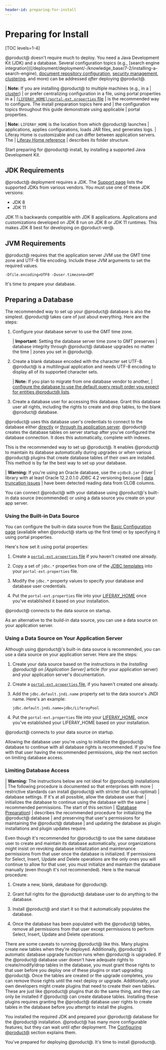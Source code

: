 ```yaml
---
header-id: preparing-for-install
---
```


# Preparing for Install

[TOC levels=1-4]

@product@ doesn't require much to deploy. You need a Java Development Kit (JDK)
and a database. Several configuration topics (e.g.,
[search engine integration]((/deployment/deployment/-/knowledge_base/7-2/installing-a-search-engine),
[document repository configuration](/deployment/deployment/-/knowledge_base/7-2/document-repository-configuration),
[security management](/deployment/deployment/-/knowledge_base/7-2/securing-product),
[clustering](/deployment/deployment/-/knowledge_base/7-2/product-clustering),
and more) can be addressed *after* deploying @product@. 

| **Note:** If you are installing @product@ to multiple machines (e.g., in a 
| [cluster](/deployment/deployment/-/knowledge_base/7-2/product-clustering))
| or prefer centralizing configuration in a file, using portal properties in a
| [`[LIFERAY_HOME]/portal-ext.properties` file](/deployment/reference/-/knowledge_base/7-2/portal-properties)
| is the recommended way to configure. The install preparation topics here and
| the configuration topics throughout this guide demonstrate using applicable
| portal properties. 

| **Note:** `LIFERAY_HOME` is the location from which @product@ launches 
| applications, applies configurations, loads JAR files, and generates logs.
| Liferay Home is customizable and can differ between application servers. The
| [Liferay Home reference](/deployment/reference/-/knowledge_base/7-2/liferay-home)
| describes its folder structure. 

Start preparing for @product@ install, by installing a supported Java
Development Kit. 

## JDK Requirements

@product@ deployment requires a JDK. The 
[Support page](https://help.liferay.com/hc/categories/360000894391-Product-Support)
lists the supported JDKs from various vendors. You must use one of these JDK
versions:

- JDK 8
- JDK 11

JDK 11 is backwards compatible with JDK 8 applications. Applications and
customizations developed on JDK 8 run on JDK 8 or JDK 11 runtimes. This makes
JDK 8 best for developing on @product-ver@. 

## JVM Requirements

@product@ requires that the application server JVM use the GMT time zone and
UTF-8 file encoding. Include these JVM arguments to set the required values. 

    -Dfile.encoding=UTF8 -Duser.timezone=GMT

It's time to prepare your database. 

## Preparing a Database

The recommended way to set up your @product@ database is also the simplest.
@product@ takes care of just about everything. Here are the steps:

1.  Configure your database server to use the GMT time zone. 

    | **Important:** Setting the database server time zone to GMT preserves 
    | database integrity through @product@ database upgrades no matter the time 
    | zones you set in @product@. 

2.  Create a blank database encoded with the character set UTF-8. @product@ is a
    multilingual application and needs UTF-8 encoding to display all of its
    supported character sets.

    | **Note:** If you plan to migrate from one database vendor to another,
    | [configure the database to use the default query result order you expect for entities @product@ lists](/develop/tutorials/-/knowledge_base/7-2/sort-order-changed-with-a-different-database). 

3.  Create a database user for accessing this database. Grant this database user
    all rights, including the rights to create and drop tables, to the blank
    @product@ database.

@product@ uses this database user's credentials to connect to the database
either
[directly](#using-the-built-in-data-source)
or
[through its application server](#using-a-data-source-on-your-application-server).
@product@ creates the database tables on server startup after you've configured
the database connection. It does this automatically, complete with indexes.

This is the recommended way to set up @product@. It enables @product@ to
maintain its database automatically during upgrades or when various @product@
plugins that create database tables of their own are installed. This method is
by far the best way to set up your database. 

| **Warning:** If you're using an Oracle database, use the `ojdbc8.jar` driver 
| library with at least Oracle 12.2.0.1.0 JDBC 4.2 versioning because
| [data truncation issues](https://issues.liferay.com/browse/LPS-79229)
| have been detected reading data from CLOB columns. 

You can connect @product@ with your database using @product@'s built-in data
source (recommended) or using a data source you create on your app server. 

### Using the Built-in Data Source

You can configure the built-in data source from the
[Basic Configuration page](/deployment/deployment/-/knowledge_base/7-2/installing-product#using-the-setup-wizard)
(available when @product@ starts up the first time) or by specifying it using 
portal properties. 

Here's how set it using portal properties:

1.  Create a 
    [`portal-ext.properties` file](/deployment/reference/-/knowledge_base/7-2/portal-properties)
    if you haven't created one already. 

2.  Copy a set of `jdbc.*` properties from one of the
    [JDBC templates](/deployment/reference/-/knowledge_base/7-2/jdbc-templates)
    into your `portal-ext.properties` file.

3.  Modify the `jdbc.*` property values to specify your database and database 
    user credentials. 

4.  Put the `portal-ext.properties` file into your
    [LIFERAY_HOME](/deployment/reference/-/knowledge_base/7-2/liferay-home)
    once you've established it based on your installation. 

@product@ connects to the data source on startup. 

As an alternative to the build-in data source, you can use  a data source on
your application server. 

### Using a Data Source on Your Application Server

Although using @product@'s built-in data source is recommended, you can use a data source on your application server. Here are the steps:

1.  Create your data source based on the instructions in the *Installing 
    @product@ on \[Application Server\]* article (for your application server)
    and your application server's documentation.

2.  Create a
    [`portal-ext.properties` file](/deployment/reference/-/knowledge_base/7-2/portal-properties),
    if you haven't created one already. 

3.  Add the `jdbc.default.jndi.name` property set to the data source's JNDI 
    name. Here's an example:

    ```properties
    jdbc.default.jndi.name=jdbc/LiferayPool
    ```

4.  Put the `portal-ext.properties` file into your
    [LIFERAY_HOME](/deployment/reference/-/knowledge_base/7-2/liferay-home),
    once you've established your LIFERAY_HOME based on your installation. 

@product@ connects to your data source on startup.

Allowing the database user you're using to initialize the @product@ database to
continue with all database rights is recommended. If you're fine with that user
having the recommended permissions, skip the next section on limiting
database access. 

### Limiting Database Access

| **Warning:** The instructions below are not ideal for @product@ installations
| The following procedure is documented so that enterprises with more
| restrictive standards can install @product@ with stricter (but sub-optimal)
| database settings. If it's at all possible, allow the database user that
| initializes the database to continue using the database with the same
| recommended permissions. The start of this section
| ([Database Preparation](#database-prepartation)) 
| describes the recommended procedure for initializing the @product@ database
| and preserving that user's permissions for maintaining the @product@ database
| and updating the database as plugin installations and plugin updates require. 

Even though it's recommended for @product@ to use the same database user to
create and maintain its database automatically, your organizations might insist
on revoking database initialization and maintenance permissions from that user
once the database is initialized. If permissions for Select, Insert, Update and
Delete operations are the only ones you will continue to allow for that user,
you must initialize and maintain the database manually (even though it's not
recommended). Here is the manual procedure: 

1.  Create a new, blank, database for @product@.

2.  Grant full rights for the @product@ database user to do anything to the 
    database. 

3.  Install @product@ and start it so that it automatically populates the
    database.

4.  Once the database has been populated with the @product@ tables, remove all
    permissions from that user except permissions to perform Select, Insert,
    Update and Delete operations. 

There are some caveats to running @product@ like this. Many plugins create new
tables when they're deployed. Additionally, @product@'s automatic database
upgrade function runs when @product@ is upgraded. If the @product@ database user
doesn't have adequate rights to create/modify/drop tables in the database, you
must grant those rights to that user before you deploy one of these plugins or
start upgrading @product@. Once the tables are created or the upgrade completes,
you can remove those rights until the next deploy or upgrade. Additionally, your
own developers might create plugins that need to create their own tables. These
are just like @product@ plugins that do the same thing, and they can only be
installed if @product@ can create database tables. Installing these plugins
requires granting the @product@ database user rights to create tables in the
database before you attempt to install the plugins. 

You installed the required JDK and prepared your @product@ database for the
@product@ installation. @product@ has many more configurable features; but they
can wait until *after* deployment. The
[Configuring @product@](/deployment/deployment/-/knowledge_base/7-2/configuring-product)
section explains them. 

You've prepared for deploying @product@. It's time to install @product@. 
